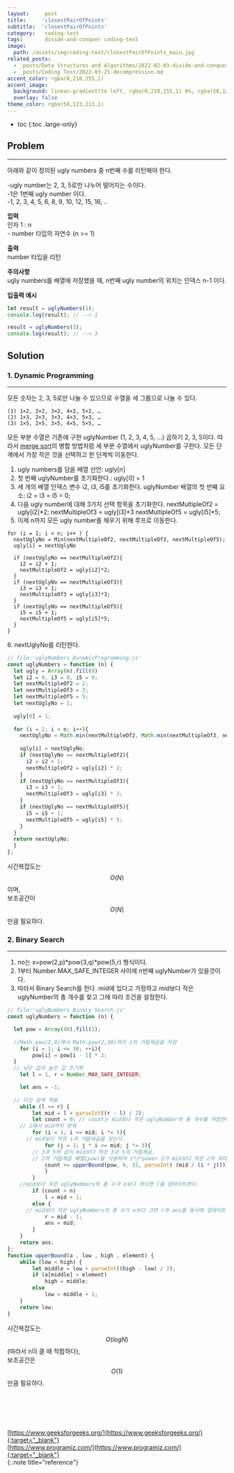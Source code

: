 ```yaml
---
layout:     post
title:     'closestPairOfPoints'
subtitle:  'closestPairOfPoints'
category:   coding-test 
tags:       divide-and-conquer coding-test
image: 
  path: /assets/img/coding-test/closestPairOfPoints_main.jpg
related_posts: 
  - _posts/Data Structures and Algorithms/2022-02-03-divide-and-conquer.md
  - _posts/Coding Test/2022-03-25-decompression.md
accent_color: rgba(0,210,255,1)
accent_image: 
  background: linear-gradient(to left, rgba(0,210,255,1) 0%, rgba(58,123,213,1) 100%);
  overlay: false
theme_color: rgba(58,123,213,1)
---
```


* toc
{:toc .large-only}

## Problem
---

아래와 같이 정의된 ugly numbers 중 n번째 수를 리턴해야 한다.

\-ugly number는 2, 3, 5로만 나누어 떨어지는 수이다. <br/>
\-1은 1번째 ugly number 이다. <br/>
\-1, 2, 3, 4, 5, 6, 8, 9, 10, 12, 15, 16, ..


**입력** <br/>
인자 1 : n <br/>
\- number 타입의 자연수 (n >= 1) <br/>

**출력** <br/>
number 타입을 리턴

**주의사항** <br/>
ugly numbers를 배열에 저장했을 때, n번째 ugly number의 위치는 인덱스 n-1 이다. <br/>

**입출력 예시**
~~~js
let result = uglyNumbers(1);
console.log(result); // --> 1

result = uglyNumbers(3);
console.log(result); // --> 3
~~~

## Solution

### 1. Dynamic Programming
---

모든 숫자는 2, 3, 5로만 나눌 수 있으므로 수열을 세 그룹으로 나눌 수 있다.
~~~
(1) 1×2, 2×2, 3×2, 4×2, 5×2, …
(2) 1×3, 2×3, 3×3, 4×3, 5×3, …
(3) 1×5, 2×5, 3×5, 4×5, 5×5, …
~~~
모든 부분 수열은 기존에 구한 uglyNumber (1, 2, 3, 4, 5, …) 곱하기 2, 3, 5이다. 따라서 [merge sort](/data-structures-and-algorithms/sort.html#7-merge-sort)의 병합 방법처럼 세 부분 수열에서 uglyNumber를 구한다. 모든 단계에서 가장 작은 것을 선택하고 한 단계씩 이동한다.

1. ugly numbers를 담을 배열 선언: ugly[n] <br/>
2. 첫 번째 uglyNumber를 초기화한다.: ugly[0] = 1 <br/>
3. 세 개의 배열 인덱스 변수 i2, i3, i5를 초기화한다.
  uglyNumber 배열의 첫 번째 요소:
    i2 = i3 = i5 = 0;
4. 다음 ugly number에 대해 3가지 선택 항목을 초기화한다.
  nextMultipleOf2 = ugly[i2]*2;
  nextMultipleOf3 = ugly[i3]*3
  nextMultipleOf5 = ugly[i5]*5;
5. 이제 n까지 모든 ugly number를 채우기 위해 루프로 이동한다.

~~~
for (i = 1; i < n; i++ ) {
  nextUglyNo = Min(nextMultipleOf2, nextMultipleOf3, nextMultipleOf5);
  ugly[i] = nextUglyNo

  if (nextUglyNo == nextMultipleOf2){
    i2 = i2 + 1;
    nextMultipleOf2 = ugly[i2]*2;
  }
  if (nextUglyNo == nextMultipleOf3){
    i3 = i3 + 1;
    nextMultipleOf3 = ugly[i3]*3;
  }
  if (nextUglyNo == nextMultipleOf5){
    i5 = i5 + 1;
    nextMultipleOf5 = ugly[i5]*5;
  }    
}
~~~

6\. nextUglyNo를 리턴한다.

~~~js
// file:'uglyNumbers_DynamicProgramming.js'
const uglyNumbers = function (n) {
  let ugly = Array(n).fill(0)
  let i2 = 0, i3 = 0, i5 = 0;
  let nextMultipleOf2 = 2;
  let nextMultipleOf3 = 3;
  let nextMultipleOf5 = 5;
  let nextUglyNo = 1;
 
  ugly[0] = 1;
 
  for (i = 1; i < n; i++){
    nextUglyNo = Math.min(nextMultipleOf2, Math.min(nextMultipleOf3, nextMultipleOf5));
 
    ugly[i] = nextUglyNo;
    if (nextUglyNo == nextMultipleOf2){
      i2 = i2 + 1;
      nextMultipleOf2 = ugly[i2] * 2;
    }
    if (nextUglyNo == nextMultipleOf3){
      i3 = i3 + 1;
      nextMultipleOf3 = ugly[i3] * 3;
    }
    if (nextUglyNo == nextMultipleOf5){
      i5 = i5 + 1;
      nextMultipleOf5 = ugly[i5] * 5;
    }
  }
  return nextUglyNo;
  }
}; 
~~~

시간복잡도는 $$O(N)$$이며, <br/>
보조공간이 $$O(N)$$만큼 필요하다.

### 2. Binary Search
---

1. no는 x=pow(2,p)*pow(3,q)*pow(5,r) 형식이다.
2. 1부터 Number.MAX_SAFE_INTEGER 사이에 n번째 uglyNumber가 있을것이다.
3. 따라서 Binary Search를 한다. mid에 있다고 가정하고 mid보다 작은 uglyNumber의 총 개수를 찾고 그에 따라 조건을 설정한다.

~~~js
// file:'uglyNumbers_Binary Search.js'
const uglyNumbers = function (n) {

  let pow = Array(40).fill(1);
	  
  //Math.pow(2,0)에서 Math.pow(2,30)까지 2의 거듭제곱을 저장
	for (i = 1; i <= 30; ++i){
		pow[i] = pow[i - 1] * 2;
  }
  // 낮은 값과 높은 값 초기화
	let l = 1, r = Number.MAX_SAFE_INTEGER;

	let ans = -1;
  
  // 이진 검색 적용
	while (l <= r) {
		let mid = l + parseInt((r - l) / 2); 
		let count = 0; // count는 mid보다 작은 uglyNumber의 총 개수를 저장한다.
    // 1에서 mid까지 반복
		for (i = 1; i <= mid; i *= 5){
      // mid보다 작은 i의 거듭제곱을 찾는다.
			for (j = 1; j * i <= mid; j *= 3){
        // 3과 5의 곱이 mid보다 작은 3과 5의 거듭제곱.
        // 2의 거듭제곱 배열(pow)을 사용하여 i*j*power 2가 mid보다 작은 2의 최대 거듭제곱을 찾는다.
	  		count += upperBound(pow, 0, 31, parseInt( (mid / (i * j))));
			}
		}
    //mid보다 작은 uglyNumbers의 총 수가 n보다 작으면 l을 업데이트한다.
		if (count < n)
			l = mid + 1;
		else {
      // mid보다 작은 uglyNumbers의 총 수가 n보다 크면 r과 ans를 동시에 업데이트한다.
			r = mid - 1;
			ans = mid;
		}
	}
	return ans;
};
function upperBound(a , low , high , element) {
	while (low < high) {
		let middle = low + parseInt((high - low) / 2);
		if (a[middle] > element)
			high = middle;
		else
			low = middle + 1;
	}
	return low;
}
~~~

시간복잡도는 $$O(logN)$$ (따라서 n이 클 때 적합하다), <br/>
보조공간은 $$O(1)$$만큼 필요하다.




<br/>
<br/>
<br/>
<br/>

[https://www.geeksforgeeks.org/](https://www.geeksforgeeks.org/){:target="_blank"}<br>
[https://www.programiz.com/](https://www.programiz.com/){:target="_blank"}<br>
{:.note title="reference"}